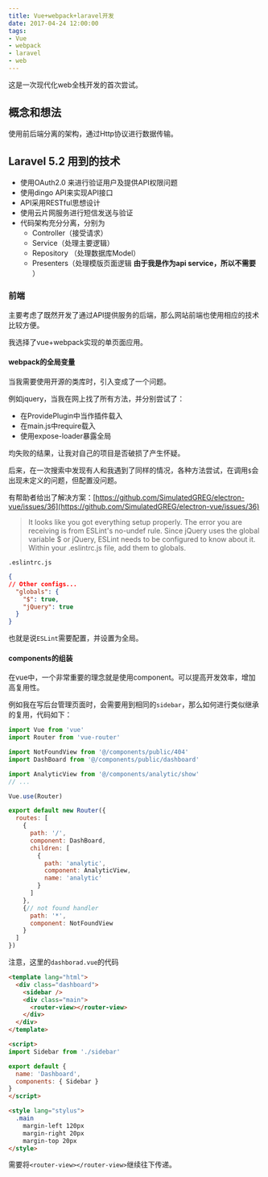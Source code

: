 ```yaml
---
title: Vue+webpack+laravel开发
date: 2017-04-24 12:00:00
tags: 
- Vue
- webpack
- laravel
- web
---
```


这是一次现代化web全栈开发的首次尝试。
<!--more-->

## 概念和想法
使用前后端分离的架构，通过Http协议进行数据传输。

## Laravel 5.2 用到的技术

* 使用OAuth2.0 来进行验证用户及提供API权限问题
* 使用dingo API来实现API接口
* API采用RESTful思想设计
* 使用云片网服务进行短信发送与验证
* 代码架构充分分离，分别为
	* Controller（接受请求）
	* Service（处理主要逻辑）
	* Repository （处理数据库Model）
	* Presenters（处理模版页面逻辑 **由于我是作为api service，所以不需要** ）

### 前端
主要考虑了既然开发了通过API提供服务的后端，那么网站前端也使用相应的技术比较方便。

我选择了vue+webpack实现的单页面应用。

#### webpack的全局变量

当我需要使用开源的类库时，引入变成了一个问题。

例如jquery，当我在网上找了所有方法，并分别尝试了：

* 在ProvidePlugin中当作插件载入
* 在main.js中require载入
* 使用expose-loader暴露全局

均失败的结果，让我对自己的项目是否破损了产生怀疑。

后来，在一次搜索中发现有人和我遇到了同样的情况，各种方法尝试，在调用`$`会出现未定义的问题，但配置没问题。

有帮助者给出了解决方案：[https://github.com/SimulatedGREG/electron-vue/issues/36](https://github.com/SimulatedGREG/electron-vue/issues/36)

> It looks like you got everything setup properly. The error you are receiving is from ESLint's no-undef rule. Since jQuery uses the global variable $ or jQuery, ESLint needs to be configured to know about it. Within your .eslintrc.js file, add them to globals.

 `.eslintrc.js`

```json
{
// Other configs...
  "globals": {
    "$": true,
    "jQuery": true
  }
}
```


也就是说`ESLint`需要配置，并设置为全局。

#### components的组装
在vue中，一个非常重要的理念就是使用component。可以提高开发效率，增加高复用性。

例如我在写后台管理页面时，会需要用到相同的`sidebar`，那么如何进行类似继承的复用，代码如下：

```javascript
import Vue from 'vue'
import Router from 'vue-router'

import NotFoundView from '@/components/public/404'
import DashBoard from '@/components/public/dashboard'

import AnalyticView from '@/components/analytic/show'
// ...

Vue.use(Router)

export default new Router({
  routes: [
    {
      path: '/',
      component: DashBoard,
      children: [
        {
          path: 'analytic',
          component: AnalyticView,
          name: 'analytic'
        }
      ]
    },
    {// not found handler
      path: '*',
      component: NotFoundView
    }
  ]
})
```

注意，这里的`dashborad.vue`的代码
```html
<template lang="html">
  <div class="dashboard">
    <sidebar />
    <div class="main">
      <router-view></router-view>
    </div>
  </div>
</template>

<script>
import Sidebar from './sidebar'

export default {
  name: 'Dashboard',
  components: { Sidebar }
}
</script>

<style lang="stylus">
  .main
    margin-left 120px
    margin-right 20px
    margin-top 20px
</style>
```
需要将`<router-view></router-view>`继续往下传递。
